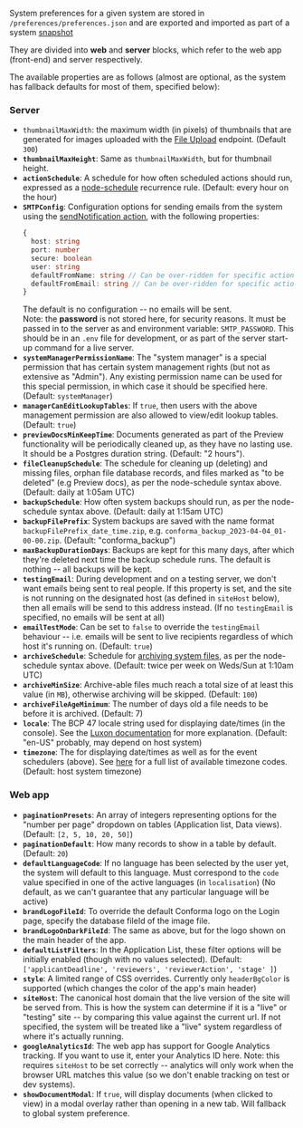System preferences for a given system are stored in `/preferences/preferences.json` and are exported and imported as part of a system [snapshot](Snapshots.md)

They are divided into **web** and **server** blocks, which refer to the web app (front-end) and server respectively.

The available properties are as follows (almost  are optional, as the system has fallback defaults for most of them, specified below):

### Server
- `thumbnailMaxWidth`: the maximum width (in pixels) of thumbnails that are generated for images uploaded with the [File Upload](API.md/#file-upload-endpoint) endpoint. (Default `300`)
- **`thumbnailMaxHeight`**: Same as `thumbnailMaxWidth`, but for thumbnail height.
- **`actionSchedule`**: A schedule for how often scheduled actions should run, expressed as a [node-schedule](https://www.npmjs.com/package/node-schedule#recurrence-rule-scheduling) recurrence rule. (Default: every hour on the hour)
- **`SMTPConfig`**: Configuration options for sending emails from the system using the [sendNotification action](List-of-Action-plugins.md/#send-notification), with the following properties:  
  ```ts
  {
    host: string
    port: number
    secure: boolean
    user: string
    defaultFromName: string // Can be over-ridden for specific actions
    defaultFromEmail: string // Can be over-ridden for specific actions
  }
  ```
  The default is no configuration -- no emails will be sent.  
  Note: the **password** is not stored here, for security reasons. It must be passed in to the server as and environment variable: `SMTP_PASSWORD`. This should be in an `.env` file for development, or as part of the server start-up command for a live server.
- **`systemManagerPermissionName`**: The "system manager" is a special permission that has certain system management rights (but not as extensive as "Admin"). Any existing permission name can be used for this special permission, in which case it should be specified here. (Default: `systemManager`)
- **`managerCanEditLookupTables`**: If `true`, then users with the above management permission are also allowed to view/edit lookup tables. (Default: `true`)
- **`previewDocsMinKeepTime`**: Documents generated as part of the Preview functionality will be periodically cleaned up, as they have no lasting use. It should be a Postgres duration string. (Default: "2 hours").
- **`fileCleanupSchedule`**: The schedule for cleaning up (deleting) and missing files, orphan file database records, and files marked as "to be deleted" (e.g Preview docs), as per the node-schedule syntax above. (Default: daily at 1:05am UTC)
- **`backupSchedule`**: How often system backups should run, as per the node-schedule syntax above. (Default: daily at 1:15am UTC)
- **`backupFilePrefix`**: System backups are saved with the name format `backupFilePrefix_date_time.zip`, e.g. `conforma_backup_2023-04-04_01-00-00.zip`. (Default: "conforma_backup")
- **`maxBackupDurationDays`**: Backups are kept for this many days, after which they're deleted next time the backup schedule runs. The default is nothing -- all backups will be kept.
- **`testingEmail`**: During development and on a testing server, we don't want emails being sent to real people. If this property is set, and the site is not running on the designated host (as defined in `siteHost` below), then all emails will be send to this address instead. (If no `testingEmail` is specified, no emails will be sent at all)
- **`emailTestMode`**: Can be set to `false` to override the `testingEmail` behaviour -- i.e. emails will be sent to live recipients regardless of which host it's running on. (Default: `true`)
- **`archiveSchedule`**: Schedule for [archiving system files](File-Archiving.md), as per the node-schedule syntax above. (Default: twice per week on Weds/Sun at 1:10am UTC)
- **`archiveMinSize`**: Archive-able files much reach a total size of at least this value (in `MB`), otherwise archiving will be skipped. (Default: `100`)
- **`archiveFileAgeMinimum`**: The number of days old a file needs to be before it is archived. (Default: 7)
- **`locale`**: The BCP 47 locale string used for displaying date/times (in the console). See the [Luxon documentation](https://www.science.co.il/language/Locale-codes.php) for more explanation. (Default: "en-US" probably, may depend on host system)
- **`timezone`**: The for displaying date/times as well as for the event schedulers (above). See [here](https://en.wikipedia.org/wiki/List_of_tz_database_time_zones) for a full list of available timezone codes. (Default: host system timezone)

### Web app

- **`paginationPresets`**: An array of integers representing options for the "number per page" dropdown on tables (Application list, Data views). (Default: `[2, 5, 10, 20, 50]`)
- **`paginationDefault`**: How many records to show in a table by default. (Default: `20`)
- **`defaultLanguageCode`**: If no language has been selected by the user yet, the system will default to this language. Must correspond to the `code` value specified in one of the active languages (in `localisation`) (No default, as we can't guarantee that any particular language will be active)
- **`brandLogoFileId`**: To override the default Conforma logo on the Login page, specify the database fileId of the image file.
- **`brandLogoOnDarkFileId`**: The same as above, but for the logo shown on the main header of the app.
- **`defaultListFilters`**: In the Application List, these filter options will be initially enabled (though with no values selected). (Default: `['applicantDeadline', 'reviewers', 'reviewerAction', 'stage' ]`)
- **`style`**: A limited range of CSS overrides. Currently only `headerBgColor` is supported (which changes the color of the app's main header)
- **`siteHost`**: The canonical host domain that the live version of the site will be served from. This is how the system can determine if it is a "live" or "testing" site -- by comparing this value against the current url. If not specified, the system will be treated like a "live" system regardless of where it's actually running.
- **`googleAnalyticsId`**: The web app has support for Google Analytics tracking. If you want to use it, enter your Analytics ID here. Note: this requires `siteHost` to be set correctly -- analytics will only work when the browser URL matches this value (so we don't enable tracking on test or dev systems).
- **`showDocumentModal`**: If `true`, will display documents (when clicked to view) in a modal overlay rather than opening in a new tab. Will fallback to global system preference.